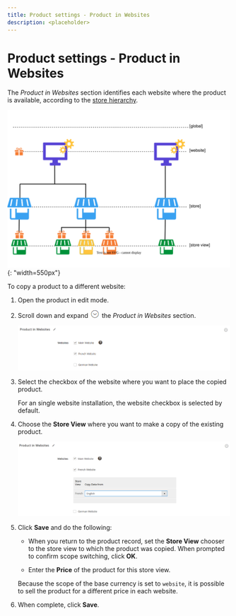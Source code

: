 ```yaml
---
title: Product settings - Product in Websites
description: <placeholder>
---
```

# Product settings - Product in Websites

The _Product in Websites_ section identifies each website where the product is available, according to the [store hierarchy](https://docs.magento.com/user-guide/stores/stores-all-stores.html).

![Product website scope diagram](./assets/scope-product-website.svg){: "width=550px"}

To copy a product to a different website:

1. Open the product in edit mode.

1. Scroll down and expand ![Expansion selector](../assets/icon-display-expand.png) the _Product in Websites_ section.

   ![Product in Websites](./assets/catalog-product-in-websites-multisite-main-french.png)<!-- zoom -->

1. Select the checkbox of the website where you want to place the copied product.

   For an single website installation, the website checkbox is selected by default.

1. Choose the **Store View** where you want to make a copy of the existing product.

   ![Product in Websites](./assets/product-in-websites-multisite-copy-data.png)<!-- zoom -->

1. Click **Save** and do the following:

   - When you return to the product record, set the **Store View** chooser to the store view to which the product was copied. When prompted to confirm scope switching, click **OK**.

   - Enter the **Price** of the product for this store view.

   Because the scope of the base currency is set to `website`, it is possible to sell the product for a different price in each website.

1. When complete, click **Save**.
